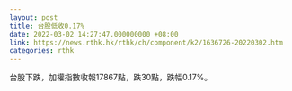 ```yaml
---
layout: post
title: 台股低收0.17%
date: 2022-03-02 14:27:47.000000000 +08:00
link: https://news.rthk.hk/rthk/ch/component/k2/1636726-20220302.htm
categories: rthk
---
```


台股下跌，加權指數收報17867點，跌30點，跌幅0.17%。
